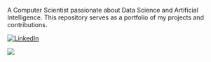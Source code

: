 A Computer Scientist passionate about Data Science and Artificial Intelligence. This repository serves as a portfolio of my projects and contributions.<br>

[![LinkedIn](https://img.shields.io/badge/LinkedIn-%230077B5.svg?logo=linkedin&logoColor=white)](https://linkedin.com/in/amirkiarafiei) 
 
 ![](https://quotes-github-readme.vercel.app/api?type=horizontal&theme=monokai)

